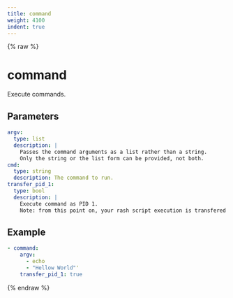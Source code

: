```yaml
---
title: command
weight: 4100
indent: true
---
```


{% raw %}
# command

Execute commands.

## Parameters

```yaml
argv:
  type: list
  description: |
    Passes the command arguments as a list rather than a string.
    Only the string or the list form can be provided, not both.
cmd:
  type: string
  description: The command to run.
transfer_pid_1:
  type: bool
  description: |
    Execute command as PID 1.
    Note: from this point on, your rash script execution is transfered to the command.
```
## Example

```yaml
- command:
    argv:
      - echo
      - "Hellow World"'
    transfer_pid_1: true
```
{% endraw %}